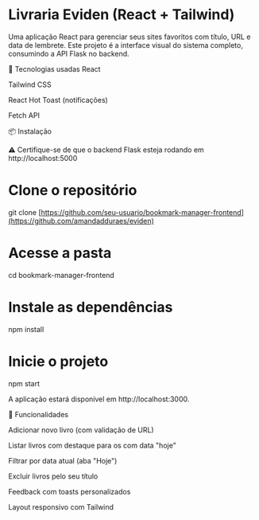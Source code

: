 # Livraria Eviden (React + Tailwind)

Uma aplicação React para gerenciar seus sites favoritos com título, URL e data de lembrete.
Este projeto é a interface visual do sistema completo, consumindo a API Flask no backend.

🚀 Tecnologias usadas
React

Tailwind CSS

React Hot Toast (notificações)

Fetch API

📦 Instalação

⚠️ Certifique-se de que o backend Flask esteja rodando em http://localhost:5000

# Clone o repositório
git clone [https://github.com/seu-usuario/bookmark-manager-frontend](https://github.com/amandadduraes/eviden)

# Acesse a pasta
cd bookmark-manager-frontend

# Instale as dependências
npm install

# Inicie o projeto
npm start

A aplicação estará disponível em http://localhost:3000.

🧪 Funcionalidades

Adicionar novo livro (com validação de URL)

Listar livros com destaque para os com data "hoje"

Filtrar por data atual (aba "Hoje")

Excluir livros pelo seu título

Feedback com toasts personalizados

Layout responsivo com Tailwind


